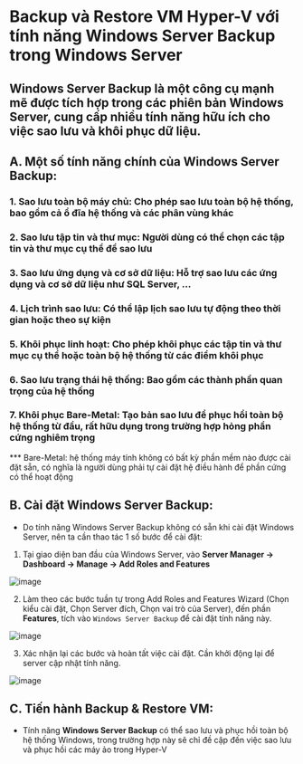 # Backup và Restore VM Hyper-V với tính năng Windows Server Backup trong Windows Server

## Windows Server Backup là một công cụ mạnh mẽ được tích hợp trong các phiên bản Windows Server, cung cấp nhiều tính năng hữu ích cho việc sao lưu và khôi phục dữ liệu.
## A. Một số tính năng chính của Windows Server Backup:
### 1. Sao lưu toàn bộ máy chủ: Cho phép sao lưu toàn bộ hệ thống, bao gồm cả ổ đĩa hệ thống và các phân vùng khác
### 2. Sao lưu tập tin và thư mục: Người dùng có thể chọn các tập tin và thư mục cụ thể để sao lưu
### 3. Sao lưu ứng dụng và cơ sở dữ liệu: Hỗ trợ sao lưu các ứng dụng và cơ sở dữ liệu như SQL Server, ...
### 4. Lịch trình sao lưu: Có thể lập lịch sao lưu tự động theo thời gian hoặc theo sự kiện
### 5. Khôi phục linh hoạt: Cho phép khôi phục các tập tin và thư mục cụ thể hoặc toàn bộ hệ thống từ các điểm khôi phục
### 6. Sao lưu trạng thái hệ thống: Bao gồm các thành phần quan trọng của hệ thống
### 7. Khôi phục Bare-Metal: Tạo bản sao lưu để phục hồi toàn bộ hệ thống từ đầu, rất hữu dụng trong trường hợp hỏng phần cứng nghiêm trọng
*** Bare-Metal: hệ thống máy tính không có bất kỳ phần mềm nào được cài đặt sẵn, có nghĩa là người dùng phải tự cài đặt hệ điều hành để phần cứng có thể hoạt động

## B. Cài đặt Windows Server Backup:
- Do tính năng Windows Server Backup không có sẵn khi cài đặt Windows Server, nên ta cần thao tác 1 số bước để cài đặt:

1. Tại giao diện ban đầu của Windows Server, vào **Server Manager -> Dashboard -> Manage -> Add Roles and Features**

![image](https://github.com/user-attachments/assets/789426fb-4adc-42e5-bb60-ae2247b03295)

2. Làm theo các bước tuần tự trong Add Roles and Features Wizard (Chọn kiểu cài đặt, Chọn Server đích, Chọn vai trò của Server), đến phần **Features**, tích vào `Windows Server Backup` để cài đặt tính năng này.

![image](https://github.com/user-attachments/assets/6f581a0a-fc89-4aa4-8d2b-12cb50e1c600)

3. Xác nhận lại các bước và hoàn tất việc cài đặt. Cần khởi động lại để server cập nhật tính năng.

![image](https://github.com/user-attachments/assets/8a08f628-26b6-498f-b839-93c9ed4fc03d)


## C. Tiến hành Backup & Restore VM:
- Tính năng **Windows Server Backup** có thể sao lưu và phục hồi toàn bộ hệ thống Windows, trong trường hợp này sẽ chỉ đề cập đến việc sao lưu và phục hồi các máy ảo trong Hyper-V
